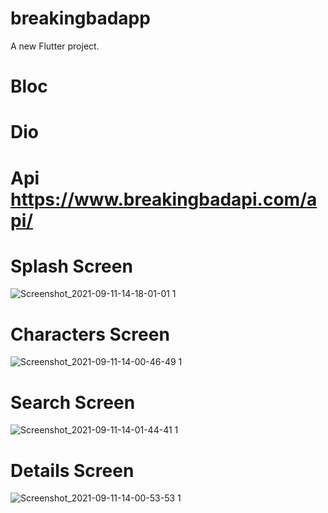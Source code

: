 # breakingbadapp 

A new Flutter project.

# Bloc 
# Dio
# Api https://www.breakingbadapi.com/api/
# Splash Screen
![Screenshot_2021-09-11-14-18-01-01 1](https://user-images.githubusercontent.com/47637259/132947757-acb8eef6-7ff3-4761-9d03-53728a637a16.jpg)
# Characters Screen

![Screenshot_2021-09-11-14-00-46-49 1](https://user-images.githubusercontent.com/47637259/132947808-84da1ed1-fd33-476a-a017-35bcac9bad1e.jpg)

# Search Screen

![Screenshot_2021-09-11-14-01-44-41 1](https://user-images.githubusercontent.com/47637259/132947797-dd42bb5a-93c5-499e-a572-eb6fd6c71695.jpg)
# Details Screen

![Screenshot_2021-09-11-14-00-53-53 1](https://user-images.githubusercontent.com/47637259/132947801-48d4d007-99d2-48b2-88d9-414d276fcc84.jpg)
 


